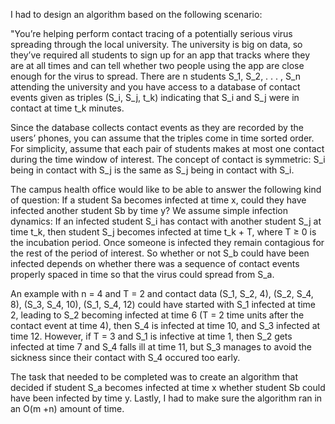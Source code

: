 I had to design an algorithm based on the following scenario:

"You’re helping perform contact tracing of a potentially serious virus spreading through the local university. The university is big on data, so they’ve required all students to sign up for an app that tracks where they are at all times and can tell whether two people using the app are close enough for the virus to spread. There are n students S_1, S_2, . . . , S_n attending the university and you have access to a database of contact events given as triples (S_i, S_j, t_k) indicating that S_i and S_j were in contact at time t_k minutes.

Since the database collects contact events as they are recorded by the users’ phones, you can assume that the triples come in time sorted order. For simplicity, assume that each pair of students makes at most one contact during the time window of interest. The concept of contact is symmetric: S_i being in contact with S_j is the same as S_j being in contact with S_i. 

The campus health office would like to be able to answer the following kind of question: If a student Sa becomes infected at time x, could they have infected another student Sb by time y? We assume simple infection dynamics: If an infected student S_i has contact with another student S_j at time t_k, then student S_j becomes infected at time t_k + T, where T ≥ 0 is the incubation period. Once someone is infected they remain contagious for the rest of the period of interest. So whether or not S_b could have been infected depends on whether there was a sequence of contact events properly spaced in time so that the virus could spread from S_a.

An example with n = 4 and T = 2 and contact data (S_1, S_2, 4), (S_2, S_4, 8), (S_3, S_4, 10), (S_1, S_4, 12) could have started with S_1 infected at time 2, leading to S_2 becoming infected at time 6 (T = 2 time units after the contact event at time 4), then S_4 is infected at time 10, and S_3 infected at time 12. However, if T = 3 and S_1 is infective at time 1, then S_2 gets infected at time 7 and S_4 falls ill at time 11, but S_3 manages to avoid the sickness since their contact with S_4 occured too early.

The task that needed to be completed was to create an algorithm that decided if student S_a becomes infected at time x whether student Sb could have been infected by time y. Lastly, I had to make sure the algorithm ran in an O(m +n) amount of time.
